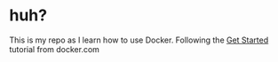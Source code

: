 # huh?

This is my repo as I learn how to use Docker.  Following the [Get Started](https://docs.docker.com/get-started/) tutorial from docker.com


